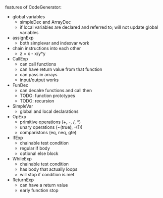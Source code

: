 features of CodeGenerator:
  - global variables
    - simpleDec and ArrayDec
    - if local variables are declared and referred to; will not update global variables
  - assignExp
    - both simplevar and indexvar work
  - chain instructions into each other
    - z = x - x/y*y
  - CallExp
    - can call functions
    - can have return value from that function
    - can pass in arrays
    - input/output works
  - FunDec
    - can decalre functions and call then
    - TODO: function prototypes
    - TODO: recursion
  - SimpleVar
    - global and local declarations
  - OpExp
    - primitive operations (+, -, /, *)
    - unary operations (~(true), -(1))
    - comparistons (eq, neq, gte)
  - IfExp
    - chainable test condition
    - regular if body
    - optional else block
  - WhileExp
    - chainable test condition
    - has body that actually loops
    - will stop if condition is met
  - ReturnExp
    - can have a return value
    - early function stop
